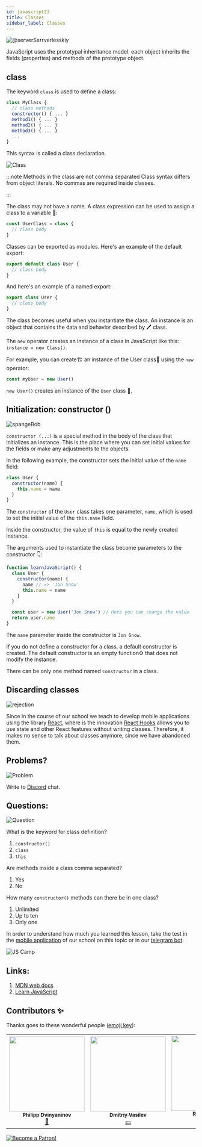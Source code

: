 ```yaml
---
id: javascript23
title: Classes
sidebar_label: Classes
---
```


![@serverSerrverlesskiy](/img/javascript/headers/23.jpg)

JavaScript uses the prototypal inheritance model: each object inherits the fields (properties) and methods of the prototype object.

## class

The keyword `class` is used to define a class:

```jsx
class MyClass {
  // class methods
  constructor() { ... }
  method1() { ... }
  method2() { ... }
  method3() { ... }
  ...
}
```

This syntax is called a class declaration.

![Class](https://media.giphy.com/media/cYaBD8kxE4PZudHBRA/giphy.gif)

:::note Methods in the class are not comma separated
Class syntax differs from object literals. No commas are required inside classes.

:::

The class may not have a name. A class expression can be used to assign a class to a variable 🔔:

```jsx
const UserClass = class {
  // class body
}
```

Classes can be exported as modules. Here's an example of the default export:

```jsx
export default class User {
  // class body
}
```

And here's an example of a named export:

```jsx
export class User {
  // class body
}
```

The class becomes useful when you instantiate the class. An instance is an object that contains the data and behavior described by 🖊️
class.

The `new` operator creates an instance of a class in JavaScript like this: `instance = new Class()`.

For example, you can create🏗️ an instance of the User class👤 using the `new` operator:

```jsx
const myUser = new User()
```

`new User()` creates an instance of the `User` class 👤.

## Initialization: constructor ()

![spangeBob](https://media.giphy.com/media/3oriNZoNvn73MZaFYk/giphy.gif)

`constructor (...)` is a special method in the body of the class that initializes an instance. This is the place where you can set initial values for the fields or make any adjustments to the objects.

In the following example, the constructor sets the initial value of the `name` field:

```jsx
class User {
  constructor(name) {
    this.name = name
  }
}
```

The `constructor` of the `User` class takes one parameter, `name`, which is used to set the initial value of the `this.name` field.

Inside the constructor, the value of `this` is equal to the newly created instance.

The arguments used to instantiate the class become parameters to the constructor 👇:

```jsx live
function learnJavaScript() {
  class User {
    constructor(name) {
      name // => 'Jon Snow'
      this.name = name
    }
  }

  const user = new User('Jon Snow') // Here you can change the value
  return user.name
}
```

The `name` parameter inside the constructor is `Jon Snow`.

If you do not define a constructor for a class, a default constructor is created. The default constructor is an empty function⚙️ that does not modify the instance.

There can be only one method named `constructor` in a class.

## Discarding classes

![rejection](https://media.giphy.com/media/l2SpUoAPo0CBOkyxq/giphy.gif)

Since in the course of our school we teach to develop mobile applications using the library [React](https://reactjs.org), where is the innovation [React Hooks](https://en.reactjs.org/docs/hooks-intro.html) allows you to use state and other React features without writing classes. Therefore, it makes no sense to talk about classes anymore, since we have abandoned them.

## Problems?

![Problem](https://media.giphy.com/media/xTiTnGeUsWOEwsGoG4/giphy.gif)

Write to [Discord](https://discord.gg/6GDAfXn) chat.

## Questions:

![Question](https://media.giphy.com/media/l0HlRnAWXxn0MhKLK/giphy.gif)

What is the keyword for class definition?

1. `constructor()`
2. `class`
3. `this`

Are methods inside a class comma separated?

1. Yes
2. No

How many `constructor()` methods can there be in one class?

1. Unlimited
2. Up to ten
3. Only one

<!-- Что такое геттеры и сеттеры?

1. Это поля
2. Это методы имитирующие поля
3. Это свойства поля

Наследуются ли частные поля и методы родительского класса, дочерним классом?

1. Да
2. Нет

Когда вызывается родительскй конструктор в дочернем классе?

1. Перед this
2. После this -->

In order to understand how much you learned this lesson, take the test in the [mobile application](http://onelink.to/njhc95) of our school on this topic or in our [telegram bot](https://t.me/javascriptcamp_bot).

![JS Camp](/img/app.jpg)

<!--
## Геттеры и сеттеры

![Math](https://media.giphy.com/media/uWzbH8xJGIwOBPfzhc/giphy.gif)

Геттеры и сеттеры — это вычисляемые свойства. Это методы, имитирующие поля, но позволяющие читать и записывать 🖊️ данные.

Геттеры используются для получения данных, а сеттеры — для их изменения.

Пример:

```jsx
class User {
  #nameValue

  constructor(name) {
    this.name = name
  }

  get name() {
    return this.#nameValue
  }

  set name(name) {
    if (name === '') {
      throw new Error('Имя пользователя не может быть пустым')
    }
    this.#nameValue = name
  }
}

const user = new User('Печорин')
user.name // вызывается геттер, Печорин
user.name = 'Бэла' // вызывается сеттер

user.name = '' // Имя пользователя не может быть пустым
```

## Наследование: extends

![Throne](https://media.giphy.com/media/l1KVcMMxJJpks23cs/giphy.gif)

Классы в JavaScript поддерживают наследование с помощью ключевого🗝️ слова `extends`.

В выражении `class Child extends Parent { }` класс `Child` наследует от класса `Parent` конструктор, поля и методы.

Создадим🏗️ дочерний класс `ContentWriter`, расширяющий родительский класс `User` 👤:

```jsx
class User {
  name

  constructor(name) {
    this.name = name
  }

  getName() {
    return this.name
  }
}

class ContentWriter extends User {
  posts = []
}

const writer = new ContentWriter('Лермонтов')

writer.name // Лермонтов
writer.getName() // Лермонтов
writer.posts // []
```

`ContentWriter` наследует от `User` конструктор, метод `getName()` и поле `name`. В самом `ContentWriter` определяется новое поле `posts`.

Обратите внимание, что частные поля и методы родительского класса не наследуются дочерними классами.

### Родительский конструктор: super() в constructor()

![parents](https://media.giphy.com/media/QWMjLXYuRpl5cvCQ9r/giphy.gif)

Для того, чтобы вызвать конструктор родительского класса в дочернем классе, следует использовать специальную функцию⚙️ `super()`, доступную в конструкторе дочернего класса.

Пусть конструктор `ContentWriter` вызывает родительский конструктор и инициализирует поле `posts` 👇 :

```jsx live
function learnJavaScript() {
  class User {
    name

    constructor(name) {
      this.name = name
    }

    getName() {
      return this.name
    }
  }

  class ContentWriter extends User {
    posts = []

    constructor(name, posts) {
      super(name)
      this.posts = posts
    }
  }

  const writer = new ContentWriter('Лермонтов', ['Герой нашего времени'])
  writer.name // Лермонтов
  writer.posts // ['Герой нашего времени']

  return writer.name //name можно заменить на posts и посмотреть результат
}
```

`super(name)` в дочернем классе `ContentWriter` вызывает конструктор родительского класса `User`.

Обратите внимание, что в дочернем конструкторе перед использованием ключевого🗝️ слова `this` вызывается `super()`. Вызов `super()` "привязывает" родительский конструктор к экземпляру.

![super](https://media.giphy.com/media/10mTnPIEHNZpAs/giphy.gif)

```jsx
class Child extends Parent {
  constructor(value1, value2) {
    // не работает!
    this.prop2 = value2
    super(value1)
  }
}
```

## Пример

![math](https://media.giphy.com/media/3orieN7HEHI0tw8x5C/giphy.gif)

```jsx
class Animal { //Создание класса Animal. Классы называют с большой буквы

static type = 'ANIMAL' //При помощи ключевого слова static можно объявлять переменные внутри класса. Их можно вызвать только самим классом, т.е. Animal.type

  constructor(options) { //Конструктор принимает объект options
    this.name = options.name // Инициализация полей класса
    this.age = options.age
    this.hasTail = options.hasTail
  }

  voice() { //Метод для класса Animal. Можно вызвать у объекта cat как cat.voice()
    alert('I am Animal!')
  }
}

get ageInfo(){ //Создание геттера ageInfo
  return this.age * 7 //Если вызвать геттер у объекта cat, то получиться 5 * 7 = 35
}

set ageInfo(newAge) { //Создание сеттера ageInfo.
  this.age = newAge // Если выполнить у объекта cat команду cat.ageInfo = 8, то полю age присвоится значение 8
}

const cat = new Animal({ //Создание объекта при помощи класса Animal
  name: 'Cat',
  age: 5,
  hasTail: true
})
```

![Wow](https://media.giphy.com/media/3oriO13KTkzPwTykp2/giphy.gif) -->

<!-- ## Вопросы:

![Question](https://media.giphy.com/media/l0HlRnAWXxn0MhKLK/giphy.gif)

Для того чтобы понять, на сколько вы усвоили этот урок, пройдите тест в [мобильном приложении](http://onelink.to/njhc95) нашей школы по этой теме или в нашем [телеграм боте](https://t.me/javascriptcamp_bot).

![JS Camp](/img/app.jpg) -->

<!-- Сколько методов constructor() может находится в одном классе?

1. Неограниченно
2. До десяти
3. Только один

Что такое геттеры и сеттеры?

1. Это поля
2. Это методы имитирующие поля
3. Это свойства поля

Наследуются ли частные поля и методы родительского класса, дочерним классом?

1. Да
2. Нет

Когда вызывается родительскй конструктор в дочернем классе?

1. Перед this
2. После this -->

## Links:

1.  [MDN web docs](https://developer.mozilla.org/ru/docs/Web/JavaScript/Reference/Classes)
2.  [Learn JavaScript](https://learn.javascript.ru/class)

## Contributors ✨

Thanks goes to these wonderful people ([emoji key](https://allcontributors.org/docs/en/emoji-key)):

<!-- ALL-CONTRIBUTORS-LIST:START - Do not remove or modify this section -->
<!-- prettier-ignore-start -->
<!-- markdownlint-disable -->
<table>
  <tr>
    <td align="center"><a href="https://github.com/FELiX-RN"><img src="https://avatars0.githubusercontent.com/u/72006627?v=4?s=200" width="200px;" alt=""/><br /><sub><b>Philipp Dvinyaninov</b></sub></a><br /><a href="https://github.com/gHashTag/react-native-village/commits?author=FELiX-RN" title="Documentation">📖</a></td>
    <td align="center"><a href="https://fullstackserverless.github.io/"><img src="https://avatars0.githubusercontent.com/u/6774813?v=4?s=200" width="200px;" alt=""/><br /><sub><b>Dmitriy Vasilev</b></sub></a><br /><a href="#financial-gHashTag" title="Financial">💵</a></td>
    <td align="center"><a href="https://github.com/Resoner2005"><img src="https://avatars1.githubusercontent.com/u/75675814?v=4?s=200" width="200px;" alt=""/><br /><sub><b>Resoner2005</b></sub></a><br /><a href="https://github.com/gHashTag/react-native-village/issues?q=author%3AResoner2005" title="Bug reports">🐛 🎨 🖋</a></td>
    <td align="center"><a href="https://github.com/Navernoss"><img src="https://avatars0.githubusercontent.com/u/75784137?v=4?s=200" width="200px;" alt=""/><br /><sub><b>Navernoss</b></sub></a><br /><a href="#content-Navernoss" title="Content">🖋 🐛 🎨 </a></td>
  </tr>
  
</table>

<!-- markdownlint-restore -->
<!-- prettier-ignore-end -->

<!-- ALL-CONTRIBUTORS-LIST:END -->

[![Become a Patron!](/img/logo/patreon.jpg)](https://www.patreon.com/bePatron?u=31769291)
